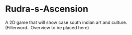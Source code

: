 # Rudra-s-Ascension
A 2D game that will show case south indian art and culture.(Fillerword...Overview to be placed here)
